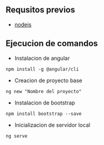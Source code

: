 ## Requsitos previos
 * [nodejs](https://nodejs.org/en/)
 
## Ejecucion de comandos 
 - Instalacion de angular
 ```
 npm install -g @angular/cli
 ```
 - Creacion de proyecto base 
 ```
 ng new "Nombre del proyecto"
 ```
 - Instalacion de bootstrap 
 ```
 npm install bootstrap --save
 ```
 - Inicializacion de servidor local 
 ```
 ng serve
 ```
